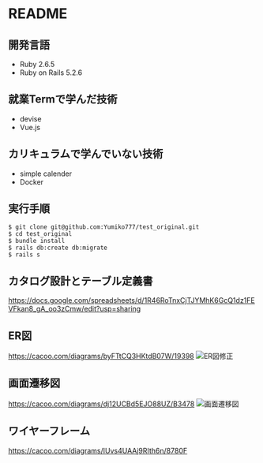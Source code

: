 # README

## 開発言語

- Ruby 2.6.5
- Ruby on Rails 5.2.6

## 就業Termで学んだ技術

- devise
- Vue.js

## カリキュラムで学んでいない技術

- simple calender
- Docker

## 実行手順

```
$ git clone git@github.com:Yumiko777/test_original.git
$ cd test_original
$ bundle install
$ rails db:create db:migrate
$ rails s
```

## カタログ設計とテーブル定義書

https://docs.google.com/spreadsheets/d/1R46RoTnxCjTJYMhK6GcQ1dz1FEVFkan8_gA_oo3zCmw/edit?usp=sharing

## ER図

https://cacoo.com/diagrams/byFTtCQ3HKtdB07W/19398
![ER図修正](https://user-images.githubusercontent.com/82217866/121442279-3e3fac80-c9c6-11eb-9a7a-3cffffce3b63.png)

## 画面遷移図

https://cacoo.com/diagrams/dj12UCBd5EJO88UZ/B3478
![画面遷移図](https://user-images.githubusercontent.com/82217866/121277684-1986fe80-c90c-11eb-8d89-07790adee448.png)

## ワイヤーフレーム

https://cacoo.com/diagrams/IUvs4UAAj9RIth6n/8780F
